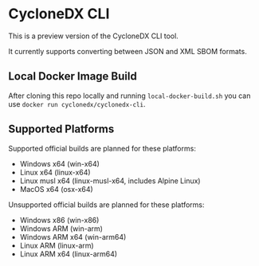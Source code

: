 # CycloneDX CLI

This is a preview version of the CycloneDX CLI tool.

It currently supports converting between JSON and XML SBOM formats.

## Local Docker Image Build

After cloning this repo locally and running `local-docker-build.sh` you can use
`docker run cyclonedx/cyclonedx-cli`.

## Supported Platforms

Supported official builds are planned for these platforms:

- Windows x64 (win-x64)
- Linux x64 (linux-x64)
- Linux musl x64 (linux-musl-x64, includes Alpine Linux)
- MacOS x64 (osx-x64)

Unsupported official builds are planned for these platforms:

- Windows x86 (win-x86)
- Windows ARM (win-arm)
- Windows ARM x64 (win-arm64)
- Linux ARM (linux-arm)
- Linux ARM x64 (linux-arm64)
